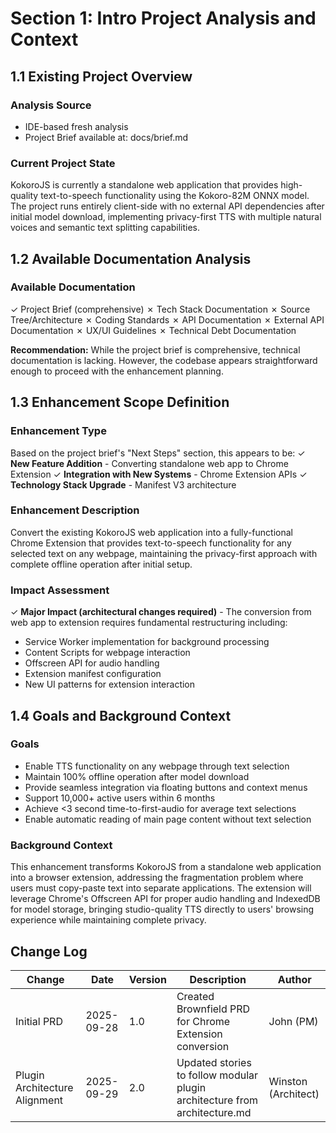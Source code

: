 # Section 1: Intro Project Analysis and Context

## 1.1 Existing Project Overview

### Analysis Source
- IDE-based fresh analysis
- Project Brief available at: docs/brief.md

### Current Project State
KokoroJS is currently a standalone web application that provides high-quality text-to-speech functionality using the Kokoro-82M ONNX model. The project runs entirely client-side with no external API dependencies after initial model download, implementing privacy-first TTS with multiple natural voices and semantic text splitting capabilities.

## 1.2 Available Documentation Analysis

### Available Documentation
✓ Project Brief (comprehensive)
✗ Tech Stack Documentation
✗ Source Tree/Architecture
✗ Coding Standards
✗ API Documentation
✗ External API Documentation
✗ UX/UI Guidelines
✗ Technical Debt Documentation

**Recommendation:** While the project brief is comprehensive, technical documentation is lacking. However, the codebase appears straightforward enough to proceed with the enhancement planning.

## 1.3 Enhancement Scope Definition

### Enhancement Type
Based on the project brief's "Next Steps" section, this appears to be:
✓ **New Feature Addition** - Converting standalone web app to Chrome Extension
✓ **Integration with New Systems** - Chrome Extension APIs
✓ **Technology Stack Upgrade** - Manifest V3 architecture

### Enhancement Description
Convert the existing KokoroJS web application into a fully-functional Chrome Extension that provides text-to-speech functionality for any selected text on any webpage, maintaining the privacy-first approach with complete offline operation after initial setup.

### Impact Assessment
✓ **Major Impact (architectural changes required)** - The conversion from web app to extension requires fundamental restructuring including:
- Service Worker implementation for background processing
- Content Scripts for webpage interaction
- Offscreen API for audio handling
- Extension manifest configuration
- New UI patterns for extension interaction

## 1.4 Goals and Background Context

### Goals
- Enable TTS functionality on any webpage through text selection
- Maintain 100% offline operation after model download
- Provide seamless integration via floating buttons and context menus
- Support 10,000+ active users within 6 months
- Achieve <3 second time-to-first-audio for average text selections
- Enable automatic reading of main page content without text selection

### Background Context
This enhancement transforms KokoroJS from a standalone web application into a browser extension, addressing the fragmentation problem where users must copy-paste text into separate applications. The extension will leverage Chrome's Offscreen API for proper audio handling and IndexedDB for model storage, bringing studio-quality TTS directly to users' browsing experience while maintaining complete privacy.

## Change Log
| Change | Date | Version | Description | Author |
|--------|------|---------|-------------|--------|
| Initial PRD | 2025-09-28 | 1.0 | Created Brownfield PRD for Chrome Extension conversion | John (PM) |
| Plugin Architecture Alignment | 2025-09-29 | 2.0 | Updated stories to follow modular plugin architecture from architecture.md | Winston (Architect) |
